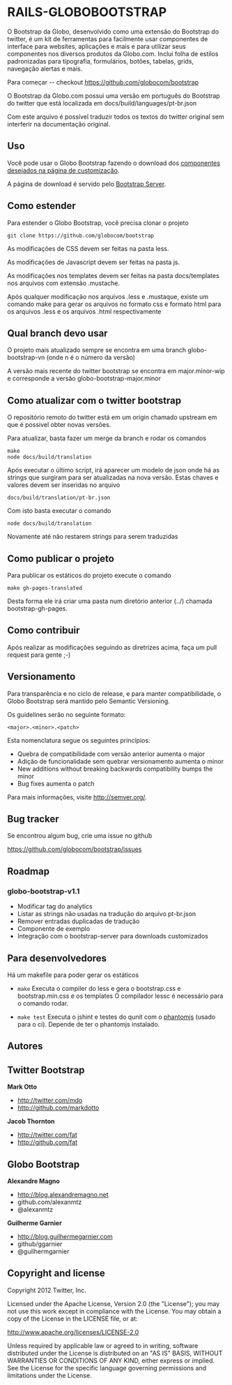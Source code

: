 RAILS-GLOBOBOOTSTRAP
=================

O Bootstrap da Globo, desenvolvido como uma extensão do Bootstrap do twitter, é um kit de ferramentas para facilmente usar componentes de interface para websites, aplicações e mais e para utilizar seus componentes nos diversos produtos da Globo.com. Inclui folha de estilos padronizadas para tipografia, formulários, botões, tabelas, grids, navegação alertas e mais.

Para começar -- checkout https://github.com/globocom/bootstrap

O Bootstrap da Globo.com possui uma versão em português do Bootstrap do twitter que está localizada em
	docs/build/languages/pt-br.json

Com este arquivo é possível traduzir todos os textos do twitter original sem interferir na documentação original.

Uso
-----

Você pode usar o Globo Bootstrap fazendo o download dos [componentes desejados na página de customização](http://globocom.github.com/bootstrap/customize.html).

A página de download é servido pelo [Bootstrap Server](https://github.com/globocom/bootstrap-server).

Como estender
-------------

Para estender o Globo Bootstrap, você precisa clonar o projeto

	git clone https://github.com/globocom/bootstrap
	
As modificações de CSS devem ser feitas na pasta less.

As modificações de Javascript devem ser feitas na pasta js.

As modificações nos templates devem ser feitas na pasta docs/templates nos arquivos com extensão .mustache.

Após qualquer modificação nos arquivos .less e .mustaque, existe um comando make para gerar os arquivos no formato css e formato html para os arquivos .less e os arquivos .html respectivamente

Qual branch devo usar
--------------

O projeto mais atualizado sempre se encontra em uma branch globo-bootstrap-vn (onde n é o número da versão)

A versão mais recente do twitter bootstrap se encontra em major.minor-wip e corresponde a versão globo-bootstrap-major.minor

Como atualizar com o twitter bootstrap
--------------------------------------

O repositório remoto do twitter está em um origin chamado upstream em que é possivel obter novas versões.

Para atualizar, basta fazer um merge da branch e rodar os comandos
	
	make
	node docs/build/translation

Após executar o último script, irá aparecer um modelo de json onde há as strings que surgiram para ser atualizadas na nova versão. Estas chaves e valores devem ser inseridas no arquivo
	
	docs/build/translation/pt-br.json

Com isto basta executar o comando
	
	node docs/build/translation
	
Novamente até não restarem strings para serem traduzidas

Como publicar o projeto
--------------------------

Para publicar os estáticos do projeto execute o comando
	
	make gh-pages-translated
	
Desta forma ele irá criar uma pasta num diretório anterior (../) chamada bootstrap-gh-pages.


Como contribuir
-----------------------

Após realizar as modificações seguindo as diretrizes acima, faça um pull request para gente ;-)


Versionamento
--------------

Para transparência e no ciclo de release, e para manter compatibilidade, o Globo Bootstrap será mantido pelo Semantic Versioning.

Os guidelines serão no seguinte formato:

`<major>.<minor>.<patch>`

Esta nomenclatura segue os seguintes princípios:

* Quebra de compatibilidade com versão anterior aumenta o major
* Adição de funcionalidade sem quebrar versionamento aumenta o minor
* New additions without breaking backwards compatibility bumps the minor
* Bug fixes aumenta o patch

Para mais informações, visite http://semver.org/.


Bug tracker
-----------

Se encontrou algum bug, crie uma issue no github

https://github.com/globocom/bootstrap/issues


Roadmap
---------------

### globo-bootstrap-v1.1
* Modificar tag do analytics
* Listar as strings não usadas na tradução do arquivo pt-br.json
* Remover entradas duplicadas de tradução
* Componente de exemplo
* Integração com o bootstrap-server para downloads customizados

Para desenvolvedores
----------------------

Há um makefile para poder gerar os estáticos

+ `make`
Executa o compiler do less e gera o bootstrap.css e bootstrap.min.css e os templates
O compilador lessc é necessário para o comando rodar.

+ `make test`
Executa o jshint e testes do qunit com o [phantomjs](http://code.google.com/p/phantomjs/) (usado para o ci). Depende de ter o phantomjs instalado.

Autores
-------

## Twitter Bootstrap

**Mark Otto**

+ http://twitter.com/mdo
+ http://github.com/markdotto

**Jacob Thornton**

+ http://twitter.com/fat
+ http://github.com/fat

## Globo Bootstrap

**Alexandre Magno**

+ http://blog.alexandremagno.net
+ github.com/alexanmtz
+ @alexanmtz

**Guilherme Garnier**

+ http://blog.guilhermegarnier.com
+ github/ggarnier
+ @guilhermgarnier

Copyright and license
---------------------

Copyright 2012 Twitter, Inc.

Licensed under the Apache License, Version 2.0 (the "License");
you may not use this work except in compliance with the License.
You may obtain a copy of the License in the LICENSE file, or at:

   http://www.apache.org/licenses/LICENSE-2.0

Unless required by applicable law or agreed to in writing, software
distributed under the License is distributed on an "AS IS" BASIS,
WITHOUT WARRANTIES OR CONDITIONS OF ANY KIND, either express or implied.
See the License for the specific language governing permissions and
limitations under the License.
